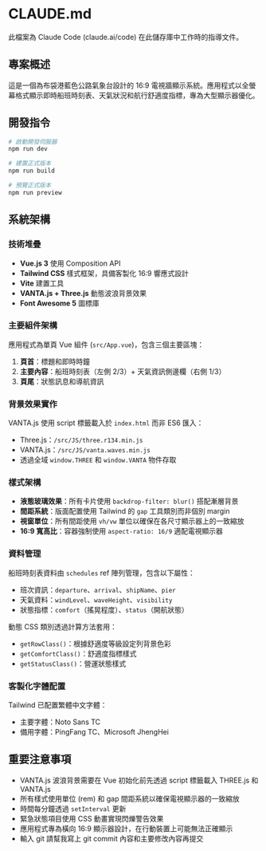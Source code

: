 # CLAUDE.md

此檔案為 Claude Code (claude.ai/code) 在此儲存庫中工作時的指導文件。

## 專案概述

這是一個為布袋港藍色公路氣象台設計的 16:9 電視牆顯示系統。應用程式以全螢幕格式顯示即時船班時刻表、天氣狀況和航行舒適度指標，專為大型顯示器優化。

## 開發指令

```bash
# 啟動開發伺服器
npm run dev

# 建置正式版本
npm run build

# 預覽正式版本
npm run preview
```

## 系統架構

### 技術堆疊

- **Vue.js 3** 使用 Composition API
- **Tailwind CSS** 樣式框架，具備客製化 16:9 響應式設計
- **Vite** 建置工具
- **VANTA.js + Three.js** 動態波浪背景效果
- **Font Awesome 5** 圖標庫

### 主要組件架構

應用程式為單頁 Vue 組件 (`src/App.vue`)，包含三個主要區塊：

1. **頁首**：標題和即時時鐘
2. **主要內容**：船班時刻表（左側 2/3）+ 天氣資訊側邊欄（右側 1/3）
3. **頁尾**：狀態訊息和導航資訊

### 背景效果實作

VANTA.js 使用 script 標籤載入於 `index.html` 而非 ES6 匯入：

- Three.js：`/src/JS/three.r134.min.js`
- VANTA.js：`/src/JS/vanta.waves.min.js`
- 透過全域 `window.THREE` 和 `window.VANTA` 物件存取

### 樣式架構

- **液態玻璃效果**：所有卡片使用 `backdrop-filter: blur()` 搭配漸層背景
- **間距系統**：版面配置使用 Tailwind 的 `gap` 工具類別而非個別 margin
- **視窗單位**：所有間距使用 `vh/vw` 單位以確保在各尺寸顯示器上的一致縮放
- **16:9 寬高比**：容器強制使用 `aspect-ratio: 16/9` 適配電視顯示器

### 資料管理

船班時刻表資料由 `schedules` ref 陣列管理，包含以下屬性：

- 班次資訊：`departure`、`arrival`、`shipName`、`pier`
- 天氣資料：`windLevel`、`waveHeight`、`visibility`
- 狀態指標：`comfort`（搖晃程度）、`status`（開航狀態）

動態 CSS 類別透過計算方法套用：

- `getRowClass()`：根據舒適度等級設定列背景色彩
- `getComfortClass()`：舒適度指標樣式
- `getStatusClass()`：營運狀態樣式

### 客製化字體配置

Tailwind 已配置繁體中文字體：

- 主要字體：Noto Sans TC
- 備用字體：PingFang TC、Microsoft JhengHei

## 重要注意事項

- VANTA.js 波浪背景需要在 Vue 初始化前先透過 script 標籤載入 THREE.js 和 VANTA.js
- 所有樣式使用單位 (rem) 和 gap 間距系統以確保電視顯示器的一致縮放
- 時間每分鐘透過 `setInterval` 更新
- 緊急狀態項目使用 CSS 動畫實現閃爍警告效果
- 應用程式專為橫向 16:9 顯示器設計，在行動裝置上可能無法正確顯示
- 輸入 git 請幫我寫上 git commit 內容和主要修改內容再提交
